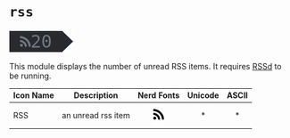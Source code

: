 # `rss`
![](rss.png)

This module displays the number of unread RSS items. It requires [RSSd](https://github.com/reujab/RSSd) to be running.

| Icon Name | Description        | Nerd Fonts        | Unicode | ASCII |
| --------- | ------------------ | :---------------: | :-----: | :---: |
| RSS       | an unread rss item | ![](rss-icon.png) | *       | *     |
